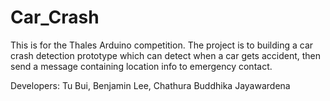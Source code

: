Car_Crash
=========

This is for the Thales Arduino competition. The project is to building a car crash detection prototype which can detect when a car gets accident, then send a message containing location info to emergency contact.

Developers: Tu Bui, Benjamin Lee, Chathura Buddhika Jayawardena
